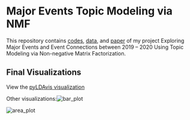 # Major Events Topic Modeling via NMF
This repository contains [codes](https://github.com/yianzz991104/Major-Events-Topic-Modeling-via-NMF/tree/master/code), [data](https://github.com/yianzz991104/Major-Events-Topic-Modeling-via-NMF/tree/master/data), and [paper](https://github.com/yianzz991104/Major-Events-Topic-Modeling-via-NMF/blob/master/CHIN303%20Final%20Yian%20Zhou.pdf) of my project Exploring Major Events and Event Connections between 2019 – 2020 Using Topic Modeling via Non-negative Matrix Factorization.

## Final Visualizations
View the [pyLDAvis visualization](https://htmlpreview.github.io/?https://github.com/yianzz991104/Major-Events-Topic-Modeling-via-NMF/blob/master/tm_vis.html)

Other visualizations:![bar_plot](https://user-images.githubusercontent.com/50033747/89802909-20808d00-db00-11ea-99e9-8377cdb12ecf.png)

![area_plot](https://user-images.githubusercontent.com/50033747/89803185-7ead7000-db00-11ea-991b-26e3b9f394e4.png)
